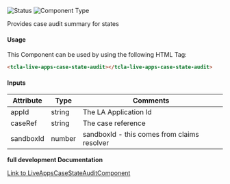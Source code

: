 
![Status][auto] ![Component Type][major] <!--Component Meta {"created_by":"Auto", "reviewed_by":"Auto", "last_modified_by":"Auto", "comment":"none"} Component Meta -->


<p>Provides case audit summary for states</p>



#### Usage


This Component can be used by using the following HTML Tag:

```html
<tcla-live-apps-case-state-audit></tcla-live-apps-case-state-audit>
```

#### Inputs

Attribute | Type | Comments
--- | --- | ---
appId | string | The LA Application Id
caseRef | string | The case reference
sandboxId | number | sandboxId - this comes from claims resolver


<b>full development Documentation</b>

[Link to LiveAppsCaseStateAuditComponent](https://tibcosoftware.github.io/TCSTK-Angular/libdocs/tc-liveapps-lib/components/LiveAppsCaseStateAuditComponent.html)


[auto]: https://img.shields.io/badge/Status-auto%20generated-lightgrey.svg?style=flat "auto generated"

[manually]: https://img.shields.io/badge/Status-manually%20created-yellow.svg?style=flat "manually created"

[draft]: https://img.shields.io/badge/Status-draft-red.svg?style=flat "draft"

[review]: https://img.shields.io/badge/Status-need%20review-yellowgreen.svg?style=flat "need review"

[review done]: https://img.shields.io/badge/Status-review%20done-green.svg?style=flat "review done"

[finalized]: https://img.shields.io/badge/Status-finalized-brightgreen.svg?style=flat "finalized"

[top]: https://img.shields.io/badge/Component%20Type-Top-blue.svg?style=flat "top Component"

[major]: https://img.shields.io/badge/Component%20Type-major%20Component-blue.svg?style=flat "major Component"

[minor]: https://img.shields.io/badge/Component%20Type-minor%20Component-blue.svg?style=flat "minor Component"


